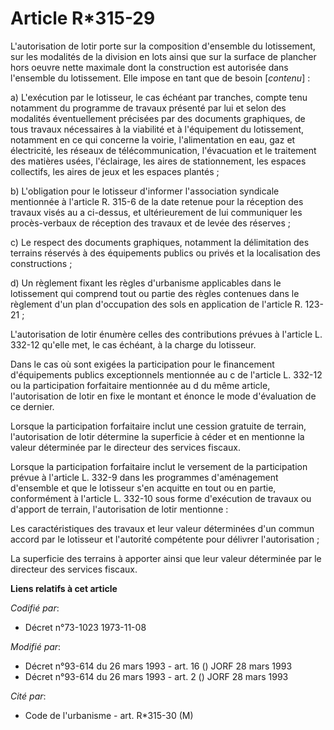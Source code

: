 # Article R*315-29

L'autorisation de lotir porte sur la composition d'ensemble du lotissement, sur les modalités de la division en lots ainsi
que sur la surface de plancher hors oeuvre nette maximale dont la construction est autorisée dans l'ensemble du lotissement.
Elle impose en tant que de besoin [*contenu*] :

a) L'exécution par le lotisseur, le cas échéant par tranches, compte tenu notamment du programme de travaux présenté par lui
et selon des modalités éventuellement précisées par des documents graphiques, de tous travaux nécessaires à la viabilité et à
l'équipement du lotissement, notamment en ce qui concerne la voirie, l'alimentation en eau, gaz et électricité, les réseaux
de télécommunication, l'évacuation et le traitement des matières usées, l'éclairage, les aires de stationnement, les espaces
collectifs, les aires de jeux et les espaces plantés ;

b) L'obligation pour le lotisseur d'informer l'association syndicale mentionnée à l'article R. 315-6 de la date retenue pour
la réception des travaux visés au a ci-dessus, et ultérieurement de lui communiquer les procès-verbaux de réception des
travaux et de levée des réserves ;

c) Le respect des documents graphiques, notamment la délimitation des terrains réservés à des équipements publics ou privés
et la localisation des constructions ;

d) Un règlement fixant les règles d'urbanisme applicables dans le lotissement qui comprend tout ou partie des règles
contenues dans le règlement d'un plan d'occupation des sols en application de l'article R. 123-21 ;

L'autorisation de lotir énumère celles des contributions prévues à l'article L. 332-12 qu'elle met, le cas échéant, à la
charge du lotisseur.

Dans le cas où sont exigées la participation pour le financement d'équipements publics exceptionnels mentionnée au c de
l'article L. 332-12 ou la participation forfaitaire mentionnée au d du même article, l'autorisation de lotir en fixe le
montant et énonce le mode d'évaluation de ce dernier.

Lorsque la participation forfaitaire inclut une cession gratuite de terrain, l'autorisation de lotir détermine la superficie
à céder et en mentionne la valeur déterminée par le directeur des services fiscaux.

Lorsque la participation forfaitaire inclut le versement de la participation prévue à l'article L. 332-9 dans les programmes
d'aménagement d'ensemble et que le lotisseur s'en acquitte en tout ou en partie, conformément à l'article L. 332-10 sous
forme d'exécution de travaux ou d'apport de terrain, l'autorisation de lotir mentionne :

Les caractéristiques des travaux et leur valeur déterminées d'un commun accord par le lotisseur et l'autorité compétente pour
délivrer l'autorisation ;

La superficie des terrains à apporter ainsi que leur valeur déterminée par le directeur des services fiscaux.

**Liens relatifs à cet article**

_Codifié par_:

  - Décret n°73-1023 1973-11-08

_Modifié par_:

  - Décret n°93-614 du 26 mars 1993 - art. 16 () JORF 28 mars 1993
  - Décret n°93-614 du 26 mars 1993 - art. 2 () JORF 28 mars 1993

_Cité par_:

  - Code de l'urbanisme - art. R*315-30 (M)
